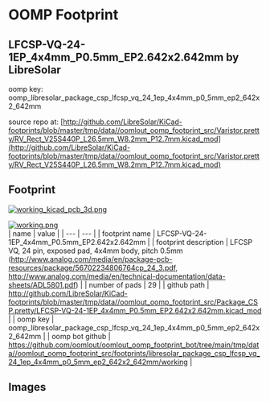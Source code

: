 # OOMP Footprint  
## LFCSP-VQ-24-1EP_4x4mm_P0.5mm_EP2.642x2.642mm  by LibreSolar  
  
oomp key: oomp_libresolar_package_csp_lfcsp_vq_24_1ep_4x4mm_p0_5mm_ep2_642x2_642mm  
  
source repo at: [http://github.com/LibreSolar/KiCad-footprints/blob/master/tmp/data//oomlout_oomp_footprint_src/Varistor.pretty/RV_Rect_V25S440P_L26.5mm_W8.2mm_P12.7mm.kicad_mod](http://github.com/LibreSolar/KiCad-footprints/blob/master/tmp/data//oomlout_oomp_footprint_src/Varistor.pretty/RV_Rect_V25S440P_L26.5mm_W8.2mm_P12.7mm.kicad_mod)  
## Footprint  
  
[![working_kicad_pcb_3d.png](working_kicad_pcb_3d_600.png)](working_kicad_pcb_3d.png)  
  
[![working.png](working_600.png)](working.png)  
| name | value | 
| --- | --- | 
| footprint name | LFCSP-VQ-24-1EP_4x4mm_P0.5mm_EP2.642x2.642mm | 
| footprint description | LFCSP VQ, 24 pin, exposed pad, 4x4mm body, pitch 0.5mm (http://www.analog.com/media/en/package-pcb-resources/package/56702234806764cp_24_3.pdf, http://www.analog.com/media/en/technical-documentation/data-sheets/ADL5801.pdf) | 
| number of pads | 29 | 
| github path | http://github.com/LibreSolar/KiCad-footprints/blob/master/tmp/data//oomlout_oomp_footprint_src/Package_CSP.pretty/LFCSP-VQ-24-1EP_4x4mm_P0.5mm_EP2.642x2.642mm.kicad_mod | 
| oomp key | oomp_libresolar_package_csp_lfcsp_vq_24_1ep_4x4mm_p0_5mm_ep2_642x2_642mm | 
| oomp bot github | https://github.com/oomlout/oomlout_oomp_footprint_bot/tree/main/tmp/data//oomlout_oomp_footprint_src/footprints/libresolar_package_csp_lfcsp_vq_24_1ep_4x4mm_p0_5mm_ep2_642x2_642mm/working | 
## Images  
